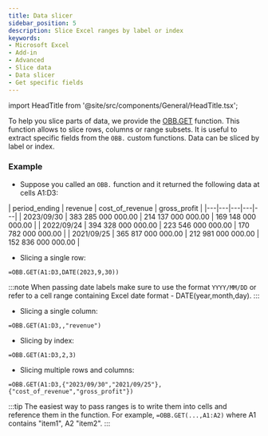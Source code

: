 ```yaml
---
title: Data slicer
sidebar_position: 5
description: Slice Excel ranges by label or index
keywords:
- Microsoft Excel
- Add-in
- Advanced
- Slice data
- Data slicer
- Get specific fields
---
```


<!-- markdownlint-disable MD033 -->
import HeadTitle from '@site/src/components/General/HeadTitle.tsx';

<HeadTitle title="Data slicer | OpenBB Add-in for Excel Docs" />

To help you slice parts of data, we provide the [OBB.GET](https://docs.openbb.co/excel/reference/get) function. This function allows to slice rows, columns or range subsets. It is useful to extract specific fields from the `OBB.` custom functions. Data can be sliced by label or index.

### Example

- Suppose you called an `OBB.` function and it returned the following data at cells A1:D3:

| period_ending | revenue | cost_of_revenue | gross_profit |
|---|---|---|---|---|
| 2023/09/30 | 383 285 000 000.00 | 214 137 000 000.00 | 169 148 000 000.00 |
| 2022/09/24 | 394 328 000 000.00 | 223 546 000 000.00 | 170 782 000 000.00 |
| 2021/09/25 | 365 817 000 000.00 | 212 981 000 000.00 | 152 836 000 000.00 |

- Slicing a single row:

```excel
=OBB.GET(A1:D3,DATE(2023,9,30))
```

:::note
When passing date labels make sure to use the format `YYYY/MM/DD` or refer to a cell range containing Excel date format - DATE(year,month,day).
:::

- Slicing a single column:

```excel
=OBB.GET(A1:D3,,"revenue")
```

- Slicing by index:

```excel
=OBB.GET(A1:D3,2,3)
```

- Slicing multiple rows and columns:

```excel
=OBB.GET(A1:D3,{"2023/09/30","2021/09/25"},{"cost_of_revenue","gross_profit"})
```

:::tip
The easiest way to pass ranges is to write them into cells and reference them in the function. For example, `=OBB.GET(...,A1:A2)` where A1 contains "item1", A2 "item2".
:::
